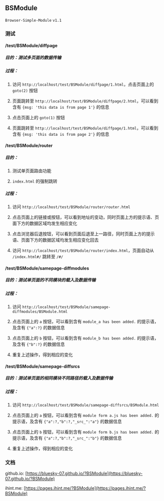 ## BSModule

`Browser-Simple-Module`
`v1.1`

### 测试

#### /test/BSModule/diffpage

##### 目的：测试多页面的数据传输

##### 过程：

1. 访问 `http://localhost/test/BSModule/diffpage/1.html`，点击页面上的 `goto(2)` 按钮

2. 页面跳转至 `http://localhost/test/BSModule/diffpage/2.html`，可以看到含有 `{msg: 'this data is from page 1'}` 的信息

3. 点击页面上的 `goto(1)` 按钮

4. 页面跳转至 `http://localhost/test/BSModule/diffpage/1.html`，可以看到含有 `{msg: 'this data is from page 2'}` 的信息

#### /test/BSModule/router

##### 目的：

1. 测试单页面路由功能

2. `index.html` 的强制跳转

##### 过程：

1. 访问 `http://localhost/test/BSModule/router/router.html`

2. 点击页面上的链接或按钮，可以看到地址的变动，同时页面上方的提示语、页面下方的数据区域均发生相应变化

3. 点击浏览器后退按钮，可以看到页面后退至上一路径，同时页面上方的提示语、页面下方的数据区域均发生相应变化回去

4. 访问 `http://localhost/test/BSModule/router/index.html`，页面自动从 `/index.html#/` 跳转至 `/#/`

#### /test/BSModule/samepage-diffmodules

##### 目的：测试单页面的不同模块的载入及数据传输

##### 过程：

1. 访问 `http://localhost/test/BSModule/samepage-diffmodules/BSModule.html`

2. 点击页面上的 `a` 按钮，可以看到含有 `module_a has been added.` 的提示语，及含有 `{"a":?}` 的数据信息

3. 点击页面上的 `b` 按钮，可以看到含有 `module_b has been added.` 的提示语，及含有 `{"b":?}` 的数据信息

4. 重复上述操作，得到相应的变化

#### /test/BSModule/samepage-diffsrcs

##### 目的：测试单页面的相同模块不同路径的载入及数据传输

##### 过程：

1. 访问 `http://localhost/test/BSModule/samepage-diffsrcs/BSModule.html`

2. 点击页面上的 `a` 按钮，可以看到含有 `module form a.js has been added.` 的提示语，及含有 `{"a":?,"b":?,"_src_":"a"}` 的数据信息

3. 点击页面上的 `b` 按钮，可以看到含有 `module form b.js has been added.` 的提示语，及含有 `{"a":?,"b":?,"_src_":"b"}` 的数据信息

4. 重复上述操作，得到相应的变化

### 文档

github.io: [https://bluesky-07.github.io/?BSModule](https://bluesky-07.github.io/?BSModule)

ihint.me: [https://pages.ihint.me/?BSModule](https://pages.ihint.me/?BSModule)
